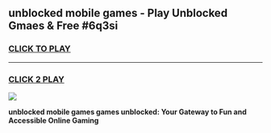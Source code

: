 
## unblocked mobile games - Play Unblocked Gmaes & Free #6q3si
<h3>
<a href="https://premium.freeplayer.one?title=unblocked_mobile_games&ref=03M">CLICK TO PLAY</a></h3>
<hr>

<h3>
<a href="https://premium.freeplayer.one?title=unblocked_mobile_games&ref=03M">CLICK 2 PLAY</a>
  
</h3>

<a href="https://premium.freeplayer.one?title=unblocked_mobile_games&ref=03M"><img src="https://clearcache.store/games.png"></a>


**unblocked mobile games games unblocked: Your Gateway to Fun and Accessible Online Gaming**
